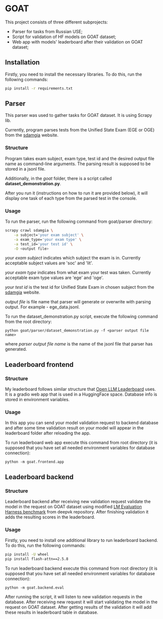 # GOAT

This project consists of three different subprojects:
- Parser for tasks from Russian USE;
- Script for validation of HF models on GOAT dataset;
- Web app with models' leaderboard after their validation on GOAT dataset;


## Installation
Firstly, you need to install the necessary libraries. To do this, run the following commands:

```bash
pip install -r requirements.txt
```

## Parser
This parser was used to gather tasks for GOAT dataset. It is using Scrapy lib.

Currently, program parses tests from the Unified State Exam (EGE or OGE)
from the [sdamgia](https://sdamgia.ru/?redir=1) website.

### Structure

Program takes exam subject, exam type, test id and the desired output file
name as command-line arguments. The parsing result is supposed to be stored in a jsonl file.

Additionally, in the *goat* folder, there is a script called **dataset_demonstration.py**.

After you run it (instructions on how to run it are provided below), it will display one task of each type
from the parsed test in the console.

### Usage
To run the parser, run the following command from goat/parser directory:

```bash
scrapy crawl sdamgia \
    -a subject='your exam subject' \
    -a exam_type='your exam type' \
    -a test_id='your test id' \
    -O <output file>
```

*your exam subject* indicates which subject the exam is in. Currently acceptable subject values are 'soc' and 'lit'.

*your exam type* indicates from what exam your test was taken. Currently acceptable exam type values are 'ege' and 'oge'.

*your test id* is the test id for Unified State Exam in chosen subject from the [sdamgia](https://sdamgia.ru/?redir=1) website.

*output file* is file name that parser will generate or overwrite with parsing output. For example - ege_data.jsonl.

To run the dataset_demonstration.py script, execute the following command from the root directory:

`python goat/parser/dataset_demonstration.py -f <parser output file name>`

where *parser output file name* is the name of the jsonl file that parser has generated.

## Leaderboard frontend

### Structure
My leaderboard follows similar structure that [Open LLM Leaderboard](https://huggingface.co/spaces/HuggingFaceH4/open_llm_leaderboard) uses.
It is a gradio web app that is used in a HuggingFace space. Database info is stored in environment variables.

### Usage
In this app you can send your model validation request to
backend database and after some time validation result on your model will appear
in the leaderboard folder after reloading the app.

To run leaderboard web app execute this command from root directory
(it is supposed that you have set all needed environment variables for database connection):

`python -m goat.frontend.app`

## Leaderboard backend

### Structure
Leaderboard backend after receiving new validation request validate
the model in the request on GOAT dataset using modified
[LM Evaluation Harness benchmark](https://github.com/deepvk/lm-evaluation-harness/tree/goat) from deepvk repository.
After finishing validation it adds the resulting scores in the leaderboard.

### Usage
Firstly, you need to install one additional library to run leaderboard backend. To do this, run the following commands:

```bash
pip install -U wheel
pip install flash-attn==2.5.8
```

To run leaderboard backend execute this command from root directory
(it is supposed that you have set all needed environment variables for database connection):

`python -m goat.backend.eval`

After running the script, it will listen to new validation requests in the database.
After receiving new request it will start validating the model in the request on GOAT dataset.
After getting results of the validation it will add these results in leaderboard table in database.
